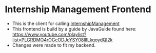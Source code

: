 # Internship Management Frontend

+ This is the client for calling:[InternshipManagement](https://github.com/JohRome/InternshipManagement)
+ This frontend is build by a guide by JavaGuide found here: https://www.youtube.com/playlist?list=PLGRDMO4rOGcODJeYSY08lIILkqoydQI2k
+ Changes were made to fit my backend.